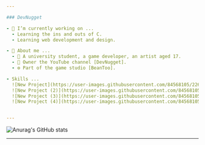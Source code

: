 ```yaml
---

### DevNugget

- 💎 I’m currently working on ...
  - Learning the ins and outs of C.
  - Learning web development and design.

- 🧸 About me ...
  - 🍔 A university student, a game developer, an artist aged 17.
  - 🤩 Owner the YouTube channel [DevNugget].
  - ⚙️ Part of the game studio [BeanToo].

- Skills ...  
  ![New Project](https://user-images.githubusercontent.com/84568105/226640021-ac39538d-38e9-48a6-98ae-b92cbd36c0a6.png)
  ![New Project (2)](https://user-images.githubusercontent.com/84568105/226640616-21067f76-7a92-4d59-a31b-81bb5ba32176.png)
  ![New Project (3)](https://user-images.githubusercontent.com/84568105/226641004-878136d3-b6bb-4709-9db6-6b077ff5892a.png)
  ![New Project (4)](https://user-images.githubusercontent.com/84568105/226641523-f8edfdf4-a5e6-4801-9f06-167711777252.png)


---
```


![Anurag's GitHub stats](https://github-readme-stats.vercel.app/api?username=DevNugget&show_icons=true&theme=tokyonight)

---

[BeanToo]:https://beantoo.studio/
[Sinister Twilight]:https://www.youtube.com/watch?v=SutGQUZZgI4
[Command Prompt Only Game Jam]:https://itch.io/jam/command-prompt-only-jam
[DevNugget]: https://youtube.com/devnugget
